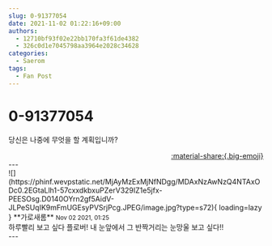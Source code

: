 ```yaml
---
slug: 0-91377054
date: 2021-11-02 01:22:16+09:00
authors:
  - 12710bf93f02e22bb170fa3f61de4382
  - 326c0d1e7045798aa3964e2028c34628
categories:
  - Saerom
tags:
  - Fan Post
---
```


# 0-91377054

<div class="post-container" markdown="1">
<div class="content-container md-sidebar__scrollwrap" markdown="1">

당신은 나중에 무엇을 할 계획입니까?

</div>
</div>

<div style="text-align: right;" markdown="1">
<a href="https://weverse.io/fromis9/fanpost/0-91377054" style="text-align: right;">:material-share:{.big-emoji}</a>
</div>
---

<div class="comments-container md-sidebar__scrollwrap" markdown="1">
<div class="comment" markdown="1">
<div class='id-container' markdown="1">
![](https://phinf.wevpstatic.net/MjAyMzExMjNfNDgg/MDAxNzAwNzQ4NTAxODc0.2EGtaLlh1-57cxxdkbxuPZerV329IZ1e5jfx-PEESOsg.D0140OYrn2gf5AidV-JLPeSUqIK9mFmUGEsyPVSrjPcg.JPEG/image.jpg?type=s72){ loading=lazy }
**<span class="artist">가로새롬</span>** <small>Nov 02 2021, 01:25</small><br>
</div>
<div class='comment-body' markdown="1">
하루빨리 보고 싶다 플로버! 내 눈앞에서 그 반짝거리는 눈망울 보고 싶다!!
</div>
</div>
</div>
---
